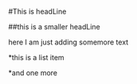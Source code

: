 #This is headLine

##this is a smaller headLine

here I am just adding somemore text 

*this is a list item 

*and one more 
